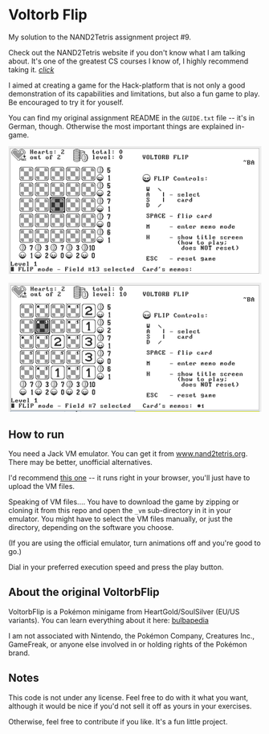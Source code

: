 # Voltorb Flip

My solution to the NAND2Tetris assignment project #9.

Check out the NAND2Tetris website if you don't know what I am talking about. It's one of the greatest CS courses I know of, I highly recommend taking it.  [*click*](https://www.nand2tetris.org/)

I aimed at creating a game for the Hack-platform that is not only a good demonstration of its capabilities and limitations, but also a fun game to play. Be encouraged to try it for youself.

You can find my original assignment README in the `GUIDE.txt` file -- it's in German, though. Otherwise the most important things are explained in-game.

![screenshot of a fresh board](/Screenshot1.png)

![screenshot of a board with a few opened cards](/Screenshot2.png)

## How to run

You need a Jack VM emulator. You can get it from www.nand2tetris.org. There may be better, unofficial alternatives. 

I'd recommend [this one](https://funkschy.github.io/nand-to-browser/) -- it runs right in your browser, you'll just have to upload the VM files.

Speaking of VM files.... You have to download the game by zipping or cloning it from this repo and open the `_vm` sub-directory in it in your emulator. You might have to select the VM files manually, or just the directory, depending on the software you choose. 

(If you are using the official emulator, turn animations off and you're good to go.)

Dial in your preferred execution speed and press the play button.

## About the original VoltorbFlip

VoltorbFlip is a Pokémon minigame from HeartGold/SoulSilver (EU/US variants). You can learn everything about it here: [bulbapedia](https://bulbapedia.bulbagarden.net/wiki/Voltorb_Flip)

I am not associated with Nintendo, the Pokémon Company, Creatures Inc., GameFreak, or anyone else involved in or holding rights of the Pokémon brand.

## Notes

This code is not under any license. Feel free to do with it what you want, although it would be nice if you'd not sell it off as yours in your exercises.

Otherwise, feel free to contribute if you like. It's a fun little project.
